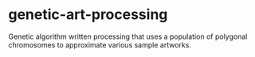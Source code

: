 # genetic-art-processing
Genetic algorithm written processing that uses a population of polygonal chromosomes to approximate various sample artworks.
